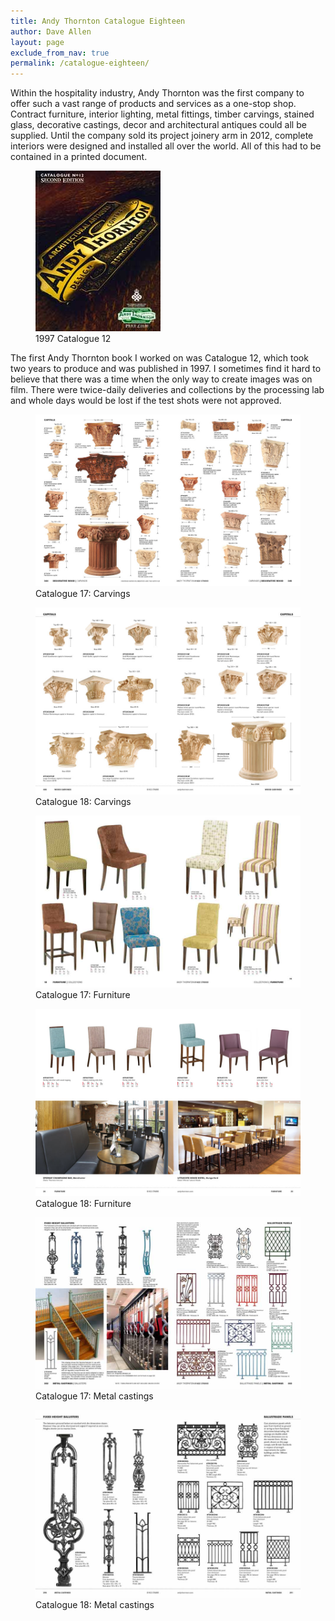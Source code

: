 ```yaml
---
title: Andy Thornton Catalogue Eighteen
author: Dave Allen
layout: page
exclude_from_nav: true
permalink: /catalogue-eighteen/
---
```

Within the hospitality industry, Andy Thornton was the first company to offer such a vast range of products and services as a one-stop shop. Contract furniture, interior lighting, metal fittings, timber carvings, stained glass, decorative castings, decor and architectural antiques could all be supplied. Until the company sold its project joinery arm in 2012, complete interiors were designed and installed all over the world. All of this had to be contained in a printed document.

<figure><img src="../images/cover-CAT12-2ndEd.jpg" alt="catalogue 12 cover"><figcaption>1997 Catalogue 12</figcaption></figure>
The first Andy Thornton book I worked on was Catalogue 12, which took two years to produce and was published in 1997. I sometimes find it hard to believe that there was a time when the only way to create images was on film. There were twice-daily deliveries and collections by the processing lab and whole days would be lost if the test shots were not approved.

<figure><img src="../images/ATCAT17-344-345.jpg" alt="catalogue 17 spread carvings"><figcaption>Catalogue 17: Carvings</figcaption></figure>

<figure><img src="../images/CAT18-408-409.jpg" alt="catalogue 18 spread carvings"><figcaption>Catalogue 18: Carvings</figcaption></figure>

<figure><img src="../images/ATCAT17-010-011.jpg" alt="catalogue 17 spread furniture"><figcaption>Catalogue 17: Furniture</figcaption></figure>

<figure><img src="../images/CAT18-034-035.jpg" alt="catalogue 18 spread furniture"><figcaption>Catalogue 18: Furniture</figcaption></figure>

<figure><img src="../images/ATCAT17-332-333.jpg" alt="catalogue 17 spread metal castings"><figcaption>Catalogue 17: Metal castings</figcaption></figure>

<figure><img src="../images/CAT18-390-391.jpg" alt="catalogue 18 spread metal castings"><figcaption>Catalogue 18: Metal castings</figcaption></figure>

